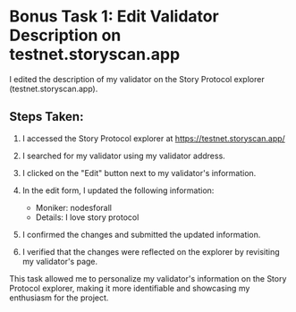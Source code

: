 # Bonus Task 1: Edit Validator Description on testnet.storyscan.app

I edited the description of my validator on the Story Protocol explorer (testnet.storyscan.app).

## Steps Taken:

1. I accessed the Story Protocol explorer at https://testnet.storyscan.app/

2. I searched for my validator using my validator address.

3. I clicked on the "Edit" button next to my validator's information.

4. In the edit form, I updated the following information:
   - Moniker: nodesforall
   - Details: I love story protocol

5. I confirmed the changes and submitted the updated information.

6. I verified that the changes were reflected on the explorer by revisiting my validator's page.

This task allowed me to personalize my validator's information on the Story Protocol explorer, making it more identifiable and showcasing my enthusiasm for the project.


